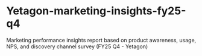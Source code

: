 # Yetagon-marketing-insights-fy25-q4
Marketing performance insights report based on product awareness, usage, NPS, and discovery channel survey (FY25 Q4 - Yetagon)
